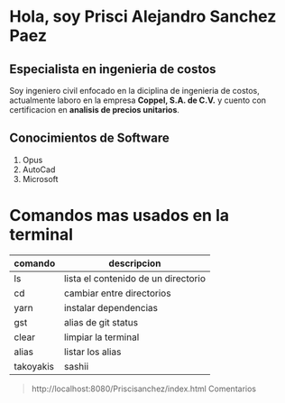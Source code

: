 
# Hola, soy Prisci Alejandro Sanchez Paez
## Especialista en ingenieria de costos
Soy ingeniero civil enfocado en la diciplina de ingenieria de costos, actualmente laboro en la empresa **Coppel, S.A. de C.V.** y cuento con certificacion en **analisis de precios unitarios**.

## Conocimientos de Software
1. Opus
2. AutoCad
3. Microsoft

# Comandos mas usados en la terminal
| comando | descripcion |
|---------|-------------|
| ls | lista el contenido de un directorio |
| cd | cambiar entre directorios |
| yarn | instalar dependencias |
| gst | alias de git status |
| clear | limpiar la terminal |
| alias | listar los alias |
| takoyakis | sashii |

> http://localhost:8080/Priscisanchez/index.html
> Comentarios